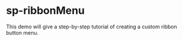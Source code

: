 # sp-ribbonMenu
This demo will give a step-by-step tutorial of creating a custom ribbon button menu.
